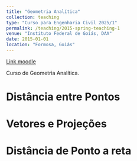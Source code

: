 ```yaml
---
title: "Geometria Analítica"
collection: teaching
type: "Curso para Engenharia Civil 2025/1"
permalink: /teaching/2015-spring-teaching-1
venue: "Instituto Federal de Goiás, DAA"
date: 2015-01-01
location: "Formosa, Goiás"
---
```

[Link moodle](https://moodle.ifg.edu.br/course/view.php?id=44011)

Curso de Geometria Analítica.

Distância entre Pontos
======

Vetores e Projeções
======

Distância de Ponto a reta
======
